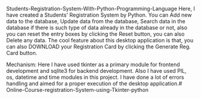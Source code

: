 Students-Registration-System-With-Python-Programming-Language
Here, I have created a Students' Registration System by Python. You can Add new data to the database, Update data from the database, Search data in the database if there is such type of data already in the database or not, also you can reset the entry boxes by clicking the Reset button, you can also Delete any data. The cool feature about this desktop application is that, you can also DOWNLOAD your Registration Card by clicking the Generate Reg. Card button.

Mechanism:
Here I have used tkinter as a primary module for frontend development and sqlite3 for backend development. Also I have used PIL, os, datetime and time modules in this project. I have done a lot of errors handling and aimed for a proper execution of the desktop application.# Online-Course-registration-System-using-Tkinter-python
